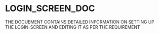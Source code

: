 # LOGIN_SCREEN_DOC
THE DOCUEMENT CONTAINS DETAILED INFORMATION ON SETTING UP THE LOGIN-SCREEN AND EDITING IT AS PER THE REQUIREMENT
